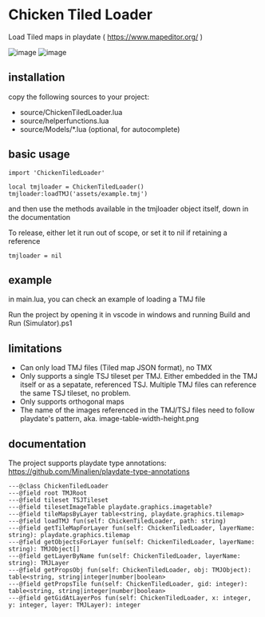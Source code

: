 # Chicken Tiled Loader
Load Tiled maps in playdate ( https://www.mapeditor.org/ )

![image](https://github.com/dganzella/chickenTiledLoader/assets/30127664/4c71ca16-abd9-410b-9f04-4c87b9eed6e1)
![image](https://github.com/dganzella/chickenTiledLoader/assets/30127664/8dbf0a28-20ac-43b4-b99f-7c1d426d5180)


## installation

copy the following sources to your project:

- source/ChickenTiledLoader.lua
- source/helperfunctions.lua
- source/Models/*.lua (optional, for autocomplete)

## basic usage
```
import 'ChickenTiledLoader'

local tmjloader = ChickenTiledLoader()
tmjloader:loadTMJ('assets/example.tmj')
```
and then use the methods available in the tmjloader object itself, down in the documentation

To release, either let it run out of scope, or set it to nil if retaining a reference

```
tmjloader = nil
```

## example

in main.lua, you can check an example of loading a TMJ file

Run the project by opening it in vscode in windows and running Build and Run (Simulator).ps1

## limitations

- Can only load TMJ files (Tiled map JSON format), no TMX
- Only supports a single TSJ tileset per TMJ. Either embedded in the TMJ itself or as a sepatate, referenced TSJ. Multiple TMJ files can reference the same TSJ tileset, no problem.
- Only supports orthogonal maps
- The name of the images referenced in the TMJ/TSJ files need to follow playdate's pattern, aka. image-table-width-height.png

## documentation

The project supports playdate type annotations: https://github.com/Minalien/playdate-type-annotations

```
---@class ChickenTiledLoader
---@field root TMJRoot
---@field tileset TSJTileset
---@field tilesetImageTable playdate.graphics.imagetable?
---@field tileMapsByLayer table<string, playdate.graphics.tilemap>
---@field loadTMJ fun(self: ChickenTiledLoader, path: string)
---@field getTileMapForLayer fun(self: ChickenTiledLoader, layerName: string): playdate.graphics.tilemap
---@field getObjectsForLayer fun(self: ChickenTiledLoader, layerName: string): TMJObject[]
---@field getLayerByName fun(self: ChickenTiledLoader, layerName: string): TMJLayer
---@field getPropsObj fun(self: ChickenTiledLoader, obj: TMJObject): table<string, string|integer|number|boolean>
---@field getPropsTile fun(self: ChickenTiledLoader, gid: integer): table<string, string|integer|number|boolean>
---@field getGidAtLayerPos fun(self: ChickenTiledLoader, x: integer, y: integer, layer: TMJLayer): integer
```
